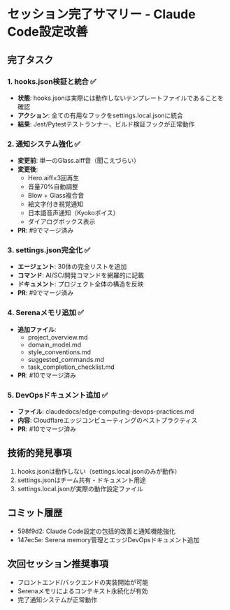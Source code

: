 # セッション完了サマリー - Claude Code設定改善

## 完了タスク

### 1. hooks.json検証と統合 ✅

- **状態**: hooks.jsonは実際には動作しないテンプレートファイルであることを確認
- **アクション**: 全ての有用なフックをsettings.local.jsonに統合
- **結果**: Jest/Pytestテストランナー、ビルド検証フックが正常動作

### 2. 通知システム強化 ✅

- **変更前**: 単一のGlass.aiff音（聞こえづらい）
- **変更後**:
  - Hero.aiff×3回再生
  - 音量70%自動調整
  - Blow + Glass複合音
  - 絵文字付き視覚通知
  - 日本語音声通知（Kyokoボイス）
  - ダイアログボックス表示
- **PR**: #9でマージ済み

### 3. settings.json完全化 ✅

- **エージェント**: 30体の完全リストを追加
- **コマンド**: AI/SC/開発コマンドを網羅的に記載
- **ドキュメント**: プロジェクト全体の構造を反映
- **PR**: #9でマージ済み

### 4. Serenaメモリ追加 ✅

- **追加ファイル**:
  - project_overview.md
  - domain_model.md
  - style_conventions.md
  - suggested_commands.md
  - task_completion_checklist.md
- **PR**: #10でマージ済み

### 5. DevOpsドキュメント追加 ✅

- **ファイル**: claudedocs/edge-computing-devops-practices.md
- **内容**: Cloudflareエッジコンピューティングのベストプラクティス
- **PR**: #10でマージ済み

## 技術的発見事項

1. hooks.jsonは動作しない（settings.local.jsonのみが動作）
2. settings.jsonはチーム共有・ドキュメント用途
3. settings.local.jsonが実際の動作設定ファイル

## コミット履歴

- 598f9d2: Claude Code設定の包括的改善と通知機能強化
- 147ec5e: Serena memory管理とエッジDevOpsドキュメント追加

## 次回セッション推奨事項

- フロントエンド/バックエンドの実装開始が可能
- Serenaメモリによるコンテキスト永続化が有効
- 完了通知システムが正常動作
